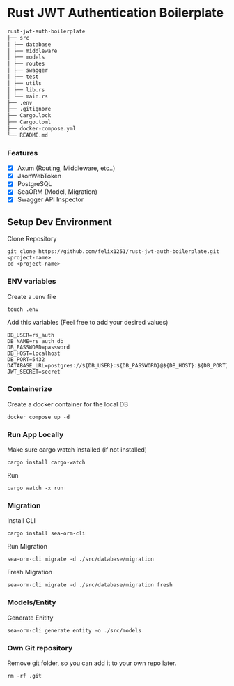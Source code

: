 # Rust JWT Authentication Boilerplate

```md
rust-jwt-auth-boilerplate
├── src
│ ├── database
│ ├── middleware
│ ├── models
│ ├── routes
│ ├── swagger
│ ├── test
│ ├── utils
│ ├── lib.rs
│ └── main.rs
├── .env
├── .gitignore
├── Cargo.lock
├── Cargo.toml
├── docker-compose.yml
└── README.md
```

### Features

-   [x] Axum (Routing, Middleware, etc..)
-   [x] JsonWebToken
-   [x] PostgreSQL
-   [x] SeaORM (Model, Migration)
-   [x] Swagger API Inspector

## Setup Dev Environment

Clone Repository

```
git clone https://github.com/felix1251/rust-jwt-auth-boilerplate.git <project-name>
cd <project-name>
```

### ENV variables

Create a .env file

```
touch .env
```

Add this variables (Feel free to add your desired values)

```
DB_USER=rs_auth
DB_NAME=rs_auth_db
DB_PASSWORD=password
DB_HOST=localhost
DB_PORT=5432
DATABASE_URL=postgres://${DB_USER}:${DB_PASSWORD}@${DB_HOST}:${DB_PORT}/${DB_NAME}
JWT_SECRET=secret
```

### Containerize

Create a docker container for the local DB

```
docker compose up -d
```

### Run App Locally

Make sure cargo watch installed (if not installed)

```
cargo install cargo-watch
```

Run

```
cargo watch -x run
```

### Migration

Install CLI

```
cargo install sea-orm-cli
```

Run Migration

```
sea-orm-cli migrate -d ./src/database/migration
```

Fresh Migration

```
sea-orm-cli migrate -d ./src/database/migration fresh
```

### Models/Entity

Generate Enitity

```
sea-orm-cli generate entity -o ./src/models
```

### Own Git repository

Remove git folder, so you can add it to your own repo later.

```
rm -rf .git
```
